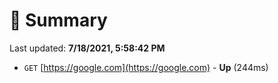 # 📖 Summary
Last updated: **7/18/2021, 5:58:42 PM**

- `GET` [https://google.com](https://google.com) - **Up** (244ms)
